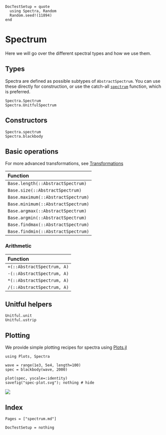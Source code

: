 ```@meta
DocTestSetup = quote
  using Spectra, Random
  Random.seed!(11894)
end
```

# Spectrum

Here we will go over the different spectral types and how we use them.

## Types

Spectra are defined as possible subtypes of `AbstractSpectrum`. You can use these directly for construction, or use the catch-all [`spectrum`](@ref) function, which is preferred.

```@docs
Spectra.Spectrum
Spectra.UnitfulSpectrum
```

## Constructors

```@docs
Spectra.spectrum
Spectra.blackbody
```


## Basic operations

For more advanced transformations, see [Transformations](@ref)

| Function                           |
|:-----------------------------------|
| `Base.length(::AbstractSpectrum)`  |
| `Base.size(::AbstractSpectrum)`    |
| `Base.maximum(::AbstractSpectrum)` |
| `Base.minimum(::AbstractSpectrum)` |
| `Base.argmax(::AbstractSpectrum)`  |
| `Base.argmin(::AbstractSpectrum)`  |
| `Base.findmax(::AbstractSpectrum)`  |
| `Base.findmin(::AbstractSpectrum)`  |

### Arithmetic

| Function                           |
|:-----------------------------------|
| `+(::AbstractSpectrum, A)`         |
| `-(::AbstractSpectrum, A)`         |
| `*(::AbstractSpectrum, A)`         |
| `/(::AbstractSpectrum, A)`         |

## Unitful helpers

```@docs
Unitful.unit
Unitful.ustrip
```

## Plotting

We provide simple plotting recipes for spectra using [Plots.jl](https://github.com/juliaplots/plots.jl)

```@example
using Plots, Spectra

wave = range(1e3, 5e4, length=100)
spec = blackbody(wave, 2000)

plot(spec, yscale=:identity)
savefig("spec-plot.svg"); nothing # hide
```

![](spec-plot.svg)

## Index

```@index
Pages = ["spectrum.md"]
```


```@meta
DocTestSetup = nothing
```
